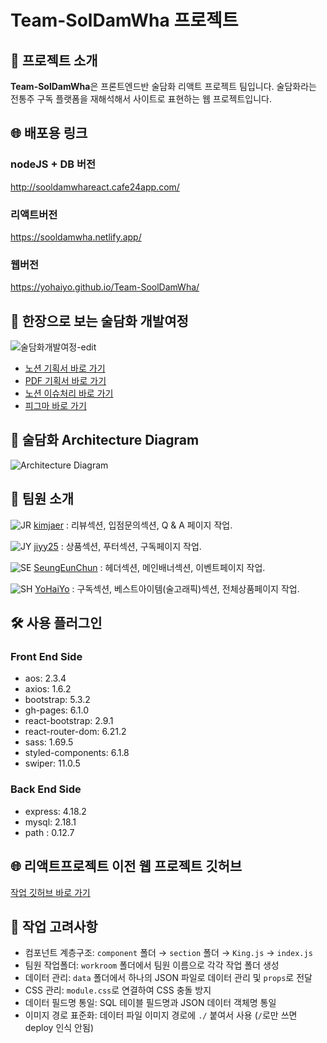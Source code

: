 # Team-SolDamWha 프로젝트

## 🚀 프로젝트 소개

**Team-SolDamWha**은 프론트엔드반 술담화 리액트 프로젝트 팀입니다. 술담화라는 전통주 구독 플랫폼을 재해석해서 사이트로 표현하는 웹 프로젝트입니다.

## 🌐 배포용 링크
### nodeJS + DB 버전
http://sooldamwhareact.cafe24app.com/

### 리액트버전
https://sooldamwha.netlify.app/

### 웹버전
https://yohaiyo.github.io/Team-SoolDamWha/

## 📖 한장으로 보는 술담화 개발여정
![술담화개발여정-edit](https://github.com/YoHaiYo/React-SoolDamWha.github.io/assets/124754510/8feeee73-8103-4b9d-8159-f52d5c0f1e70)

- [노션 기획서 바로 가기](https://www.notion.so/9299e0485c414f87bd02d8b202c4364d)
- [PDF 기획서 바로 가기](https://file.notion.so/f/f/3eeb5bea-be87-40e2-ad02-1d1272cec098/43285ffa-7bc6-43e5-82b6-225d13200b9b/sooldamhwa.pdf?id=aaaa2767-bb4c-41f7-8b93-dfc352298f7e&table=block&spaceId=3eeb5bea-be87-40e2-ad02-1d1272cec098&expirationTimestamp=1710230400000&signature=6_Q_Kx6YnYOYzX6xZ-F4QnhjSoblKj9BzguMmcz5Y-g&downloadName=sooldamhwa.pdf)
- [노션 이슈처리 바로 가기](https://www.notion.so/f8bc636e180443bf8b1b7c9c67038ff5)
- [피그마 바로 가기](https://www.figma.com/file/KUL9il7XOPOrt2ce4OYvXT/%EC%88%A0%EB%8B%B4%ED%99%94-%ED%94%BC%EA%B7%B8%EB%A7%88-%EB%B0%B0%ED%8F%AC%EC%9A%A9?type=design&node-id=1-1068&mode=design&t=OPx03nzqhn2vOAdr-0)

## 📖 술담화 Architecture Diagram
  ![Architecture Diagram](https://github.com/YoHaiYo/React-SoolDamWha.github.io/assets/124754510/ce260bc0-3b57-4ad0-925d-abcc0562dd83)

## 🌟 팀원 소개

![JR](https://github.com/YoHaiYo/React-SoolDamWha.github.io/assets/124754510/310410e2-7210-49ca-a8aa-b8f8d8c55beb) [kimjaer](https://github.com/kimjaer)
 : 리뷰섹션, 입점문의섹션, Q & A 페이지 작업.

 ![JY](https://github.com/YoHaiYo/React-SoolDamWha.github.io/assets/124754510/c7a2e01a-9974-4c3f-9101-422323fc1291) [jiyy25](https://github.com/jiyy25) 
 : 상품섹션, 푸터섹션, 구독페이지 작업.
 
 ![SE](https://github.com/YoHaiYo/React-SoolDamWha.github.io/assets/124754510/b4ee5657-ad51-47f9-94c1-13e2a8ed012b) [SeungEunChun](https://github.com/SeungEunChun)
 : 헤더섹션, 메인배너섹션, 이벤트페이지 작업.
  
![SH](https://github.com/YoHaiYo/React-SoolDamWha.github.io/assets/124754510/4bf043ac-9ad9-4bce-b8ef-76d6b928f45d) [YoHaiYo](https://github.com/YoHaiYo)
 : 구독섹션, 베스트아이템(술고래픽)섹션, 전체상품페이지 작업.

## 🛠️ 사용 플러그인
### Front End Side
- aos: 2.3.4
- axios: 1.6.2
- bootstrap: 5.3.2
- gh-pages: 6.1.0
- react-bootstrap: 2.9.1
- react-router-dom: 6.21.2
- sass: 1.69.5
- styled-components: 6.1.8
- swiper: 11.0.5
### Back End Side
- express: 4.18.2
- mysql: 2.18.1
- path : 0.12.7

## 🌐 리액트프로젝트 이전 웹 프로젝트 깃허브

[작업 깃허브 바로 가기](https://github.com/YoHaiYo/Team-SoolDamWha)

## 🤔 작업 고려사항

- 컴포넌트 계층구조: `component` 폴더 → `section` 폴더 → `King.js` → `index.js`
- 팀원 작업폴더: `workroom` 폴더에서 팀원 이름으로 각각 작업 폴더 생성
- 데이터 관리: `data` 폴더에서 하나의 JSON 파일로 데이터 관리 및 `props`로 전달
- CSS 관리: `module.css`로 연결하여 CSS 충돌 방지
- 데이터 필드명 통일: SQL 테이블 필드명과 JSON 데이터 객체명 통일
- 이미지 경로 표준화: 데이터 파일 이미지 경로에 `./` 붙여서 사용 (`/`로만 쓰면 deploy 인식 안됨)

